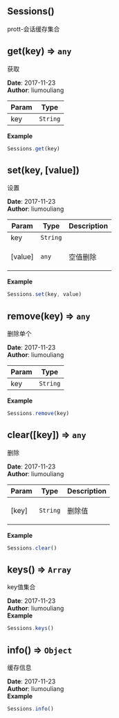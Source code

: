 ## Sessions()
<p>prott-会话缓存集合</p>

## get(key) ⇒ <code>any</code>
<p>获取</p>

**Date**: 2017-11-23  
**Author**: liumouliang  

| Param | Type |
| --- | --- |
| key | <code>String</code> | 

**Example**  
```javascript
Sessions.get(key)
```
## set(key, [value])
<p>设置</p>

**Date**: 2017-11-23  
**Author**: liumouliang  

| Param | Type | Description |
| --- | --- | --- |
| key | <code>String</code> |  |
| [value] | <code>any</code> | <p>空值删除</p> |

**Example**  
```javascript
Sessions.set(key, value)
```
## remove(key) ⇒ <code>any</code>
<p>删除单个</p>

**Date**: 2017-11-23  
**Author**: liumouliang  

| Param | Type |
| --- | --- |
| key | <code>String</code> | 

**Example**  
```javascript
Sessions.remove(key)
```
## clear([key]) ⇒ <code>any</code>
<p>删除</p>

**Date**: 2017-11-23  
**Author**: liumouliang  

| Param | Type | Description |
| --- | --- | --- |
| [key] | <code>String</code> | <p>删除值|默认全部删除</p> |

**Example**  
```javascript
Sessions.clear()
```
## keys() ⇒ <code>Array</code>
<p>key值集合</p>

**Date**: 2017-11-23  
**Author**: liumouliang  
**Example**  
```javascript
Sessions.keys()
```
## info() ⇒ <code>Object</code>
<p>缓存信息</p>

**Date**: 2017-11-23  
**Author**: liumouliang  
**Example**  
```javascript
Sessions.info()
```
